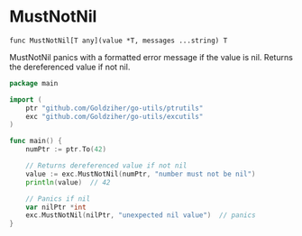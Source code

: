 # MustNotNil

`func MustNotNil[T any](value *T, messages ...string) T`

MustNotNil panics with a formatted error message if the value is nil. Returns the dereferenced value if not nil.

```go
package main

import (
	ptr "github.com/Goldziher/go-utils/ptrutils"
	exc "github.com/Goldziher/go-utils/excutils"
)

func main() {
	numPtr := ptr.To(42)

	// Returns dereferenced value if not nil
	value := exc.MustNotNil(numPtr, "number must not be nil")
	println(value)  // 42

	// Panics if nil
	var nilPtr *int
	exc.MustNotNil(nilPtr, "unexpected nil value")  // panics
}
```
